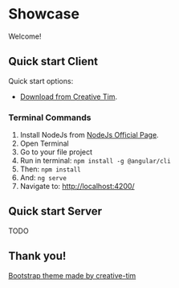 # Showcase

Welcome!

## Quick start Client

Quick start options:

- [Download from Creative Tim](https://www.creative-tim.com/product/black-dashboard-angular?ref=bda-readme).

### Terminal Commands

1. Install NodeJs from [NodeJs Official Page](https://nodejs.org/en).
2. Open Terminal
3. Go to your file project
4. Run in terminal: ```npm install -g @angular/cli```
5. Then: ```npm install```
6. And: ```ng serve```
7. Navigate to: [http://localhost:4200/](http://localhost:4200/)

## Quick start Server

TODO

## Thank you!
[Bootstrap theme made by creative-tim](https://github.com/creativetimofficial/black-dashboard-angular "Theme's Github page")